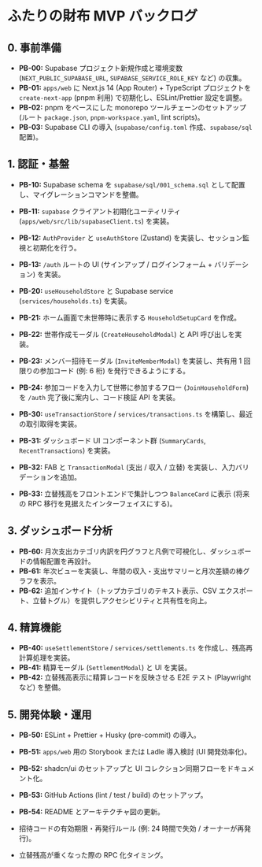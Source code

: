 # ふたりの財布 MVP バックログ

## 0. 事前準備
- **PB-00:** Supabase プロジェクト新規作成と環境変数 (`NEXT_PUBLIC_SUPABASE_URL`, `SUPABASE_SERVICE_ROLE_KEY` など) の収集。
- **PB-01:** `apps/web` に Next.js 14 (App Router) + TypeScript プロジェクトを `create-next-app` (pnpm 利用) で初期化し、ESLint/Prettier 設定を調整。
- **PB-02:** pnpm をベースにした monorepo ツールチェーンのセットアップ (ルート `package.json`, `pnpm-workspace.yaml`, lint scripts)。
- **PB-03:** Supabase CLI の導入 (`supabase/config.toml` 作成、`supabase/sql` 配置)。

## 1. 認証・基盤
- **PB-10:** Supabase schema を `supabase/sql/001_schema.sql` として配置し、マイグレーションコマンドを整備。
- **PB-11:** `supabase` クライアント初期化ユーティリティ (`apps/web/src/lib/supabaseClient.ts`) を実装。
- **PB-12:** `AuthProvider` と `useAuthStore` (Zustand) を実装し、セッション監視と初期化を行う。
- **PB-13:** `/auth` ルートの UI (サインアップ / ログインフォーム + バリデーション) を実装。

- **PB-20:** `useHouseholdStore` と Supabase service (`services/households.ts`) を実装。
- **PB-21:** ホーム画面で未世帯時に表示する `HouseholdSetupCard` を作成。
- **PB-22:** 世帯作成モーダル (`CreateHouseholdModal`) と API 呼び出しを実装。
- **PB-23:** メンバー招待モーダル (`InviteMemberModal`) を実装し、共有用 1 回限りの参加コード (例: 6 桁) を発行できるようにする。
- **PB-24:** 参加コードを入力して世帯に参加するフロー (`JoinHouseholdForm`) を `/auth` 完了後に案内し、コード検証 API を実装。

- **PB-30:** `useTransactionStore` / `services/transactions.ts` を構築し、最近の取引取得を実装。
- **PB-31:** ダッシュボード UI コンポーネント群 (`SummaryCards`, `RecentTransactions`) を実装。
- **PB-32:** FAB と `TransactionModal` (支出 / 収入 / 立替) を実装し、入力バリデーションを追加。
- **PB-33:** 立替残高をフロントエンドで集計しつつ `BalanceCard` に表示 (将来の RPC 移行を見据えたインターフェイスにする)。

## 3. ダッシュボード分析
- **PB-60:** 月次支出カテゴリ内訳を円グラフと凡例で可視化し、ダッシュボードの情報配置を再設計。
- **PB-61:** 年次ビューを実装し、年間の収入・支出サマリーと月次差額の棒グラフを表示。
- **PB-62:** 追加インサイト（トップカテゴリのテキスト表示、CSV エクスポート、立替トグル）を提供しアクセシビリティと共有性を向上。

## 4. 精算機能
- **PB-40:** `useSettlementStore` / `services/settlements.ts` を作成し、残高再計算処理を実装。
- **PB-41:** 精算モーダル (`SettlementModal`) と UI を実装。
- **PB-42:** 立替残高表示に精算レコードを反映させる E2E テスト (Playwright など) を整備。

## 5. 開発体験・運用
- **PB-50:** ESLint + Prettier + Husky (pre-commit) の導入。
- **PB-51:** `apps/web` 用の Storybook または Ladle 導入検討 (UI 開発効率化)。
- **PB-52:** shadcn/ui のセットアップと UI コレクション同期フローをドキュメント化。
- **PB-53:** GitHub Actions (lint / test / build) のセットアップ。
- **PB-54:** README とアーキテクチャ図の更新。

- 招待コードの有効期限・再発行ルール (例: 24 時間で失効 / オーナーが再発行)。
- 立替残高が重くなった際の RPC 化タイミング。
